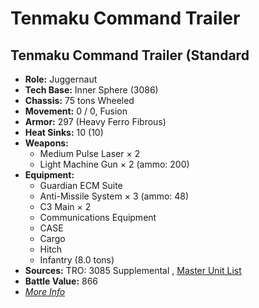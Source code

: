 # Tenmaku Command Trailer 

## Tenmaku Command Trailer (Standard 

- **Role:** Juggernaut 
- **Tech Base:** Inner Sphere (3086) 
- **Chassis:** 75 tons Wheeled 
- **Movement:** 0 / 0, Fusion 
- **Armor:** 297 (Heavy Ferro Fibrous) 
- **Heat Sinks:** 10 (10) 
- **Weapons:** 
  - Medium Pulse Laser × 2 
  - Light Machine Gun × 2 (ammo: 200) 
- **Equipment:** 
  - Guardian ECM Suite 
  - Anti-Missile System × 3 (ammo: 48) 
  - C3 Main × 2 
  - Communications Equipment 
  - CASE 
  - Cargo 
  - Hitch 
  - Infantry (8.0 tons) 
- **Sources:** TRO: 3085 Supplemental , [Master Unit List](http://masterunitlist.info/Unit/Details/5206) 
- **Battle Value:** 866 
- [*More Info*](tenmaku_command_trailer/tenmaku_command_trailer_standard.md) 

